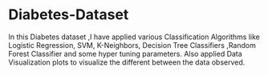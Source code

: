 # Diabetes-Dataset
In this Diabetes dataset ,I have applied various Classification Algorithms  like Logistic Regression, SVM, K-Neighbors, Decision Tree Classifiers ,Random Forest Classifier and some hyper tuning parameters. Also applied Data Visualization plots to visualize the different between the data observed.
